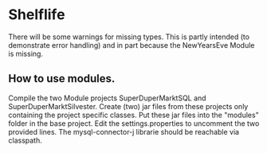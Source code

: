 # Shelflife

There will be some warnings for missing types.
This is partly intended (to demonstrate error handling) and in part because the NewYearsEve Module is missing.

## How to use modules.
Compile the two Module projects SuperDuperMarktSQL and SuperDuperMarktSilvester. 
Create (two) jar files from these projects only containing the project specific classes.
Put these jar files into the "modules" folder in the base project. 
Edit the settings.properties to uncomment the two provided lines.
The mysql-connector-j librarie should be reachable via classpath.